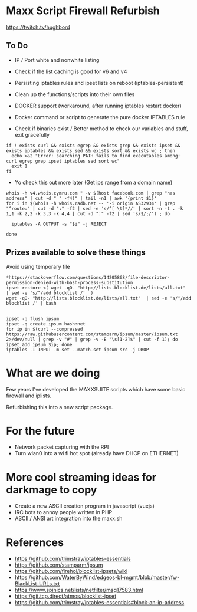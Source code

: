 # Maxx Script Firewall Refurbish

https://twitch.tv/hughbord

## To Do

* IP / Port white and nonwhite listing
* Check if the list caching is good for v6 and v4

* Persisting iptables rules and ipset lists on reboot (iptables-persistent)
* Clean up the functions/scripts into their own files
* DOCKER support (workaround, after running iptables restart docker)
 * Docker command or script to generate the pure docker IPTABLES rule

* Check if binaries exist / Better method to check our variables and stuff, exit gracefully

```
if ! exists curl && exists egrep && exists grep && exists ipset && exists iptables && exists sed && exists sort && exists wc ; then
  echo >&2 "Error: searching PATH fails to find executables among: curl egrep grep ipset iptables sed sort wc"
  exit 1
fi
```

* Yo check this out more later (Get ips range from a domain name)

```
whois -h v4.whois.cymru.com " -v $(host facebook.com | grep "has address" | cut -d " " -f4)" | tail -n1 | awk '{print $1}'
for i in $(whois -h whois.radb.net -- '-i origin AS32934' | grep "^route:" | cut -d ":" -f2 | sed -e 's/^[ \t]*//' | sort -n -t . -k 1,1 -k 2,2 -k 3,3 -k 4,4 | cut -d ":" -f2 | sed 's/$/;/') ; do

  iptables -A OUTPUT -s "$i" -j REJECT

done
```

## Prizes available to solve these things 

Avoid using temporary file

```
*https://stackoverflow.com/questions/14205868/file-descriptor-permission-denied-with-bash-process-substitution
ipset restore <( wget -qO- "http://lists.blocklist.de/lists/all.txt"  | sed -e 's/^/add blocklist /'  )
wget -qO- "http://lists.blocklist.de/lists/all.txt"  | sed -e 's/^/add blocklist /' | bash


ipset -q flush ipsum
ipset -q create ipsum hash:net
for ip in $(curl --compressed https://raw.githubusercontent.com/stamparm/ipsum/master/ipsum.txt 2>/dev/null | grep -v "#" | grep -v -E "\s[1-2]$" | cut -f 1); do ipset add ipsum $ip; done
iptables -I INPUT -m set --match-set ipsum src -j DROP
```

# What are we doing

Few years I've developed the MAXXSUITE scripts which have some basic firewall and iplists.

Refurbishing this into a new script package.

# For the future

* Network packet capturing with the RPI
* Turn wlan0 into a wi fi hot spot (already have DHCP on ETHERNET)

# More cool streaming ideas for darkmage to copy

* Create a new ASCII creation program in javascript (vuejs)
* IRC bots to annoy people written in PHP
* ASCII / ANSI art integration into the maxx.sh

# References

* https://github.com/trimstray/iptables-essentials
* https://github.com/stamparm/ipsum
* https://github.com/firehol/blocklist-ipsets/wiki
* https://github.com/WaterByWind/edgeos-bl-mgmt/blob/master/fw-BlackList-URLs.txt
* https://www.spinics.net/lists/netfilter/msg17583.html
* https://git.tcp.direct/atmos/blocklist-ipset
* https://github.com/trimstray/iptables-essentials#block-an-ip-address


